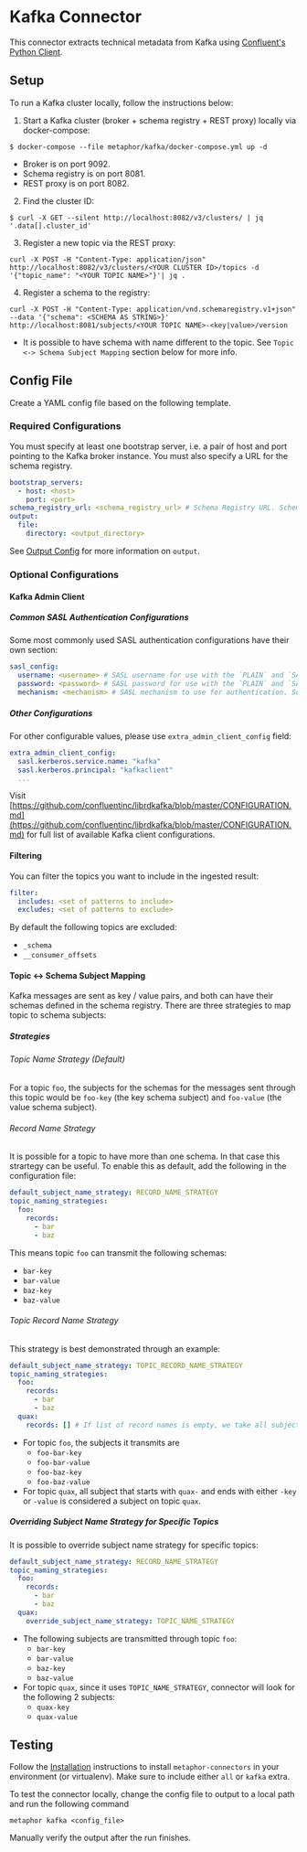 # Kafka Connector

This connector extracts technical metadata from Kafka using [Confluent's Python Client](https://github.com/confluentinc/confluent-kafka-python).

## Setup

To run a Kafka cluster locally, follow the instructions below:

1. Start a Kafka cluster (broker + schema registry + REST proxy) locally via docker-compose:
```shell
$ docker-compose --file metaphor/kafka/docker-compose.yml up -d
```
  - Broker is on port 9092.
  - Schema registry is on port 8081.
  - REST proxy is on port 8082.
2. Find the cluster ID:  
```shell
$ curl -X GET --silent http://localhost:8082/v3/clusters/ | jq '.data[].cluster_id'
```
3. Register a new topic via the REST proxy:
```shell
curl -X POST -H "Content-Type: application/json" http://localhost:8082/v3/clusters/<YOUR CLUSTER ID>/topics -d '{"topic_name": "<YOUR TOPIC NAME>"}'| jq .
```
4. Register a schema to the registry:
```shell
curl -X POST -H "Content-Type: application/vnd.schemaregistry.v1+json" --data '{"schema": <SCHEMA AS STRING>}' http://localhost:8081/subjects/<YOUR TOPIC NAME>-<key|value>/version
```
  - It is possible to have schema with name different to the topic. See `Topic <-> Schema Subject Mapping` section below for more info.

## Config File

Create a YAML config file based on the following template.

### Required Configurations

You must specify at least one bootstrap server, i.e. a pair of host and port pointing to the Kafka broker instance. You must also specify a URL for the schema registry.

```yaml
bootstrap_servers:
  - host: <host>
    port: <port>
schema_registry_url: <schema_registry_url> # Schema Registry URL. Schema registry client supports URL with basic HTTP authentication values, i.e. `http://username:password@host:port`.
output:
  file:
    directory: <output_directory>
```

See [Output Config](../common/docs/output.md) for more information on `output`.

### Optional Configurations

#### Kafka Admin Client

##### Common SASL Authentication Configurations

Some most commonly used SASL authentication configurations have their own section:

```yaml
sasl_config:
  username: <username> # SASL username for use with the `PLAIN` and `SASL-SCRAM-..` mechanisms.
  password: <password> # SASL password for use with the `PLAIN` and `SASL-SCRAM-..` mechanisms.
  mechanism: <mechanism> # SASL mechanism to use for authentication. Supported: `GSSAPI`, `PLAIN`, `SCRAM-SHA-256`, `SCRAM-SHA-512`, `OAUTHBEARER`. Default: `GSSAPI`.
```

##### Other Configurations

For other configurable values, please use `extra_admin_client_config` field:

```yaml
extra_admin_client_config:
  sasl.kerberos.service.name: "kafka"
  sasl.kerberos.principal: "kafkaclient"
  ...
```

Visit [https://github.com/confluentinc/librdkafka/blob/master/CONFIGURATION.md](https://github.com/confluentinc/librdkafka/blob/master/CONFIGURATION.md) for full list of available Kafka client configurations.

#### Filtering

You can filter the topics you want to include in the ingested result:

```yaml
filter:
  includes: <set of patterns to include>
  excludes: <set of patterns to exclude>
```

By default the following topics are excluded:

- `_schema`
- `__consumer_offsets`

#### Topic <-> Schema Subject Mapping

Kafka messages are sent as key / value pairs, and both can have their schemas defined in the schema registry. There are three strategies to map topic to schema subjects:

##### Strategies

###### Topic Name Strategy (Default)

For a topic `foo`, the subjects for the schemas for the messages sent through this topic would be `foo-key` (the key schema subject) and `foo-value` (the value schema subject).

###### Record Name Strategy

It is possible for a topic to have more than one schema. In that case this strartegy can be useful. To enable this as default, add the following in the configuration file:

```yaml
default_subject_name_strategy: RECORD_NAME_STRATEGY
topic_naming_strategies:
  foo:
    records:
      - bar
      - baz
```

This means topic `foo` can transmit the following schemas:

- `bar-key`
- `bar-value`
- `baz-key`
- `baz-value`

###### Topic Record Name Strategy

This strategy is best demonstrated through an example:

```yaml
default_subject_name_strategy: TOPIC_RECORD_NAME_STRATEGY
topic_naming_strategies:
  foo:
    records:
      - bar
      - baz
  quax:
    records: [] # If list of record names is empty, we take all subjects that starts with "<topic>-" and ends with "-<key|value>" as topic subjects.
```

- For topic `foo`, the subjects it transmits are
  - `foo-bar-key`
  - `foo-bar-value`
  - `foo-baz-key`
  - `foo-baz-value`
- For topic `quax`, all subject that starts with `quax-` and ends with either `-key` or `-value` is considered a subject on topic `quax`.

##### Overriding Subject Name Strategy for Specific Topics

It is possible to override subject name strategy for specific topics:

```yaml
default_subject_name_strategy: RECORD_NAME_STRATEGY
topic_naming_strategies:
  foo:
    records:
      - bar
      - baz
  quax:
    override_subject_name_strategy: TOPIC_NAME_STRATEGY
```

- The following subjects are transmitted through topic `foo`:
  - `bar-key`
  - `bar-value`
  - `baz-key`
  - `baz-value`
- For topic `quax`, since it uses `TOPIC_NAME_STRATEGY`, connector will look for the following 2 subjects:
  - `quax-key`
  - `quax-value`

## Testing

Follow the [Installation](../../README.md) instructions to install `metaphor-connectors` in your environment (or virtualenv). Make sure to include either `all` or `kafka` extra.

To test the connector locally, change the config file to output to a local path and run the following command

```shell
metaphor kafka <config_file>
```

Manually verify the output after the run finishes.